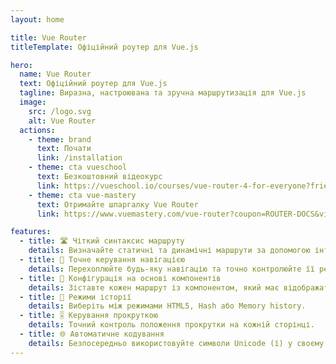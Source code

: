 ```yaml
---
layout: home

title: Vue Router
titleTemplate: Офіційний роутер для Vue.js

hero: 
  name: Vue Router
  text: Офіційний роутер для Vue.js
  tagline: Виразна, настроювана та зручна маршрутизація для Vue.js
  image:
    src: /logo.svg
    alt: Vue Router
  actions:
    - theme: brand
      text: Почати
      link: /installation
    - theme: cta vueschool
      text: Безкоштовний відеокурс
      link: https://vueschool.io/courses/vue-router-4-for-everyone?friend=vuerouter&utm_source=vuerouter&utm_medium=link&utm_campaign=homepage
    - theme: cta vue-mastery
      text: Отримайте шпаргалку Vue Router
      link: https://www.vuemastery.com/vue-router?coupon=ROUTER-DOCS&via=eduardo

features:
  - title: 🛣 Чіткий синтаксис маршруту
    details: Визначайте статичні та динамічні маршрути за допомогою інтуїтивно зрозумілого та потужного синтаксису.
  - title: 🛑 Точне керування навігацією
    details: Перехоплюйте будь-яку навігацію та точно контролюйте її результат.
  - title: 🧱 Конфігурація на основі компонентів
    details: Зіставте кожен маршрут із компонентом, який має відображатися.
  - title: 🔌 Режими історії
    details: Виберіть між режимами HTML5, Hash або Memory history.
  - title: 🎚 Керування прокруткою
    details: Точний контроль положення прокрутки на кожній сторінці.
  - title: 🌐 Автоматичне кодування
    details: Безпосередньо використовуйте символи Unicode (ї) у своєму коді.
---
```


<script setup>
import HomeSponsors from './.vitepress/theme/components/HomeSponsors.vue'
import './.vitepress/theme/styles/home-links.css'
</script>

<HomeSponsors />
